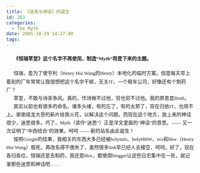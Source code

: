 ```yaml
---
title: 《迷思与神话》的诞生
id: 263
categories:
  - The Myth
date: 2005-10-29 14:27:00
tags:
---
```


<span class="Apple-style-span" style="font-family:Verdana;font-size:13px;line-height:22px;">

#### <span class="Apple-style-span" style="font-size:13px;line-height:22px;">      **《恒瑞草堂》这个名字不再使用，制造“Myth”将是下来的主题。**</span>
<div id="msgcns!2FFE745BB29BDC48!241" class="bvMsg" style="line-height:170%;width:100%;overflow-x:hidden;overflow-y:hidden;text-overflow:ellipsis;"><div style="line-height:170%;">      恒瑞，是为了使亨利（Henry Hui Wang的Henry）本地化的临时方案。但是每天早上看到的厂车常常让我很想把这个名字干掉，无关IT，一个租车公司，好像还有个制药厂？
</div><div style="line-height:170%;">      草堂，不敢与诗圣争风。真的，作诗做不过他，穷也穷不过他。我的原意是Draft。</div><div style="line-height:170%;"><div style="line-height:170%;">      其实以前也有很多的命名，诸多头绪，有的忘了，有的太邪了，现在归依IT，也用不上。谢谢成龙大哥的新片给我火花，以解决这个问题。而现在这个地方，放上来的神话很少，迷思很多。巧了，Myth（读作“迷思”）正是洋文里面的“神话”的意思。—— 又一次证明了"中西结合"的效果。呵呵 —— 新的站名由此诞生！</div></div><div style="line-height:170%;">      按照Google的结果，我相关的东西大多已经被holyinfo、holyHHW、ncs和hhw（Henry Hui Wang）框死，再改名得不偿失了，虽然很多link早已经人去楼空，呵呵。好了，现在各归各位，恒瑞还是去制药，我还是hhw，都使用blogger让这些日志集中在一处，就记录那些迷思和神话吧……</div></div></span>